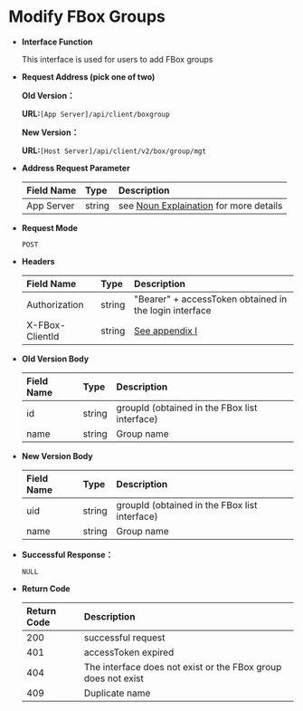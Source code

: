 # Modify FBox Groups

* **Interface Function**

   This interface is used for users to add FBox groups

* **Request Address \(pick one of two\)**

  **Old Version：**

   **URL:**`[App Server]/api/client/boxgroup`

   **New Version：**

   **URL:**`[Host Server]/api/client/v2/box/group/mgt`

* **Address Request Parameter**

  | Field Name | Type | Description |
  | :--- | :--- | :--- |
  | App Server | string | see [Noun Explaination](https://app.gitbook.com/@upsilonauto/s/sdk-interface-and-http-interface/~/drafts/-Mj8wlgyy_R51z8IfQDt/http-document-1/login-interface/noun-explain-or-fbox-document) for more details |

* **Request Mode**

  `POST`

* **Headers**

  | Field Name | Type | Description |
  | :--- | :--- | :--- |
  | Authorization | string | "Bearer" + accessToken obtained in the login interface |
  | X-FBox-ClientId | string | [See appendix I](https://app.gitbook.com/@upsilonauto/s/sdk-interface-and-http-interface/~/drafts/-Mj96b3PNyYjsgMj5D8Y/http-document-1/appendix/untitled) |

* **Old Version Body**

  | Field Name | Type | Description |
  | :--- | :--- | :--- |
  | id | string | groupId \(obtained in the FBox list interface\) |
  | name | string | Group name  |

* **New Version Body**

  | Field Name | Type | Description |
  | :--- | :--- | :--- |
  | uid | string | groupId \(obtained in the FBox list interface\) |
  | name | string | Group name  |

* **Successful Response：**

   `NULL`

* **Return Code** 

  | Return Code | Description |
  | :--- | :--- |
  | 200 | successful request  |
  | 401 | accessToken expired  |
  | 404 | The interface does not exist or the FBox group does not exist |
  | 409 | Duplicate name  |


